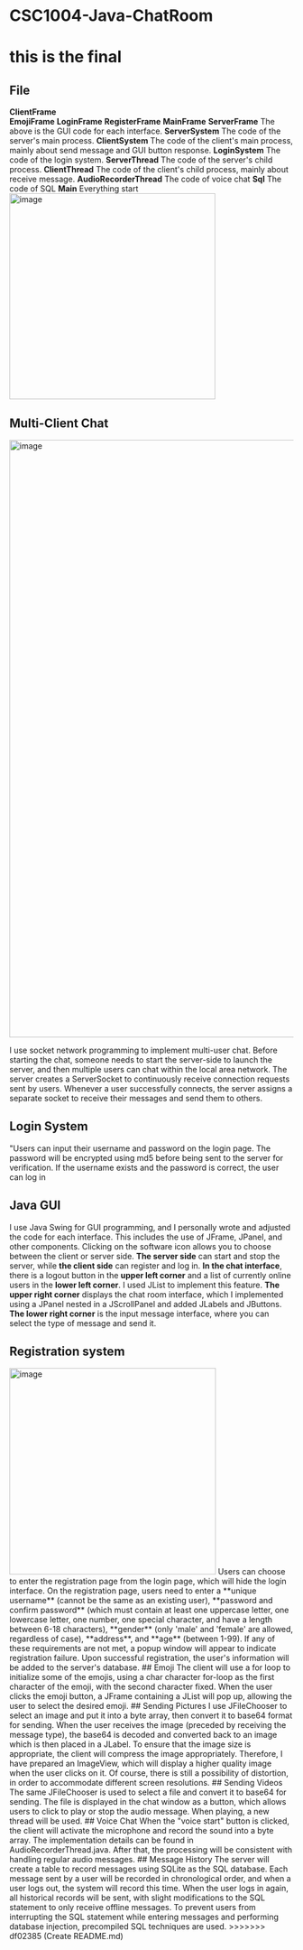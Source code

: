 # CSC1004-Java-ChatRoom
this is the final
=======
## File
**ClientFrame**           
**EmojiFrame**
**LoginFrame**
**RegisterFrame**
**MainFrame**
**ServerFrame**           The above is the GUI code for each interface.
**ServerSystem**          The code of the server's main process.
**ClientSystem**          The code of the client's main process, mainly about send message and GUI button response.
**LoginSystem**           The code of the login system.
**ServerThread**          The code of the server's child process.
**ClientThread**          The code of the client's child process, mainly about receive message.
**AudioRecorderThread**   The code of voice chat
**Sql**                   The code of SQL
**Main**                  Everything start
<img width="365" alt="image" src="https://github.com/lkeainie/CSC1004-Java-ChatRoom/assets/122143625/5fafb620-1f8b-4e6d-b641-adfadea370bd">
## Multi-Client Chat
<img width="1059" alt="image" src="https://github.com/lkeainie/CSC1004-Java-ChatRoom/assets/122143625/4f39d996-89cd-40df-a393-2acb3d6bbce8">

I use socket network programming to implement multi-user chat. 
Before starting the chat, someone needs to start the server-side to launch the server, and then multiple users can chat within the local area network.
The server creates a ServerSocket to continuously receive connection requests sent by users. 
Whenever a user successfully connects, the server assigns a separate socket to receive their messages and send them to others.
## Login System
"Users can input their username and password on the login page. 
The password will be encrypted using md5 before being sent to the server for verification. 
If the username exists and the password is correct, the user can log in
## Java GUI
I use Java Swing for GUI programming, and I personally wrote and adjusted the code for each interface. This includes the use of JFrame, JPanel, and other components.
Clicking on the software icon allows you to choose between the client or server side. 
**The server side** can start and stop the server, while **the client side** can register and log in. 
**In the chat interface**, there is a logout button in the **upper left corner** and a list of currently online users in the **lower left corner**. I used JList to implement this feature. 
**The upper right corner** displays the chat room interface, which I implemented using a JPanel nested in a JScrollPanel and added JLabels and JButtons. 
**The lower right corner** is the input message interface, where you can select the type of message and send it.
## Registration system
<img width="366" alt="image" src="https://github.com/lkeainie/CSC1004-Java-ChatRoom/assets/122143625/9d318e79-197b-40e1-b68a-d2a5f3f1b33c">
Users can choose to enter the registration page from the login page, which will hide the login interface. 
On the registration page, users need to enter a **unique username** (cannot be the same as an existing user), 
**password and confirm password** (which must contain at least one uppercase letter, one lowercase letter, one number, one special character, and have a length between 6-18 characters), 
**gender** (only 'male' and 'female' are allowed, regardless of case), 
**address**, 
and **age** (between 1-99). 
If any of these requirements are not met, a popup window will appear to indicate registration failure.
Upon successful registration, the user's information will be added to the server's database.
## Emoji
The client will use a for loop to initialize some of the emojis, using a char character for-loop as the first character of the emoji, with the second character fixed. 
When the user clicks the emoji button, a JFrame containing a JList will pop up, allowing the user to select the desired emoji.
## Sending Pictures
I use JFileChooser to select an image and put it into a byte array, then convert it to base64 format for sending. 
When the user receives the image (preceded by receiving the message type), the base64 is decoded and converted back to an image which is then placed in a JLabel. 
To ensure that the image size is appropriate, the client will compress the image appropriately. Therefore, I have prepared an ImageView, which will display a higher quality image when the user clicks on it. 
Of course, there is still a possibility of distortion, in order to accommodate different screen resolutions.
## Sending Videos
The same JFileChooser is used to select a file and convert it to base64 for sending. 
The file is displayed in the chat window as a button, which allows users to click to play or stop the audio message. 
When playing, a new thread will be used.
## Voice Chat
When the "voice start" button is clicked, the client will activate the microphone and record the sound into a byte array. 
The implementation details can be found in AudioRecorderThread.java. 
After that, the processing will be consistent with handling regular audio messages.
## Message History
The server will create a table to record messages using SQLite as the SQL database. 
Each message sent by a user will be recorded in chronological order, and when a user logs out, the system will record this time. 
When the user logs in again, all historical records will be sent, with slight modifications to the SQL statement to only receive offline messages. 
To prevent users from interrupting the SQL statement while entering messages and performing database injection, precompiled SQL techniques are used.
>>>>>>> df02385 (Create README.md)
